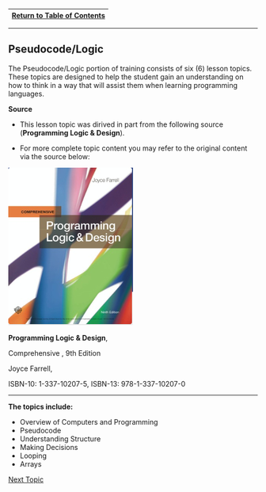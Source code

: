 |[Return to Table of Contents](/00-Table-of-Contents.md)|
|---|

---

## Pseudocode/Logic

The Pseudocode/Logic portion of training consists of six (6) lesson topics.  These topics are designed to help the student gain an understanding on how to think in a way that will assist them when learning programming languages.

**Source**

* This lesson topic was dirived in part from the following source (**Programming Logic & Design**). 

* For more complete topic content you may refer to the original content via the source below:

![](/01_pseudocode/assets/source.png)

**Programming Logic & Design**, 

Comprehensive , 9th Edition

Joyce Farrell, 

ISBN-10: 1-337-10207-5,  ISBN-13: 978-1-337-10207-0

---

**The topics include:**
* Overview of Computers and Programming
* Pseudocode
* Understanding Structure
* Making Decisions
* Looping
* Arrays

[Next Topic](01_Overview.md)

